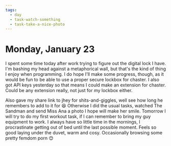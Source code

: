 ```yaml
---
tags:
  - day
  - task-watch-something
  - task-take-a-nice-photo
---
```


# Monday, January 23

I spent some time today after work trying to figure out the digital lock I have. I'm bashing my head against a metaphorical wall, but that's the kind of thing I enjoy when programming. I do hope I'll make some progress, though, as it would be fun to be able to use a proper secure lockbox for chaster. I also got API keys yesterday so that means I could make an extension for chaster. Could be any extension really, not just for my lockbox either.

Also gave my share link to jhey for shits-and-giggles, well see how long he remembers to add to it for 😆 Otherwise I did the usual tasks, watched The Sandman and send Miss Ana a photo I hope will make her smile. Tomorrow I will try to do my first workout task, if I can remember to bring my guy equipment to work. I always have so little time in the mornings, I procrastinate getting out of bed until the last possible moment. Feels so good laying under the duvet, warm and cosy. Occasionally browsing some pretty femdom porn 😊